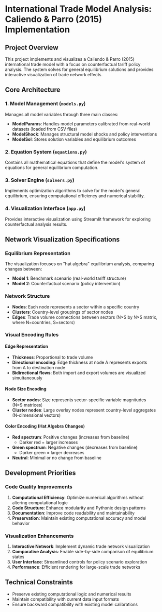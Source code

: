 # International Trade Model Analysis: Caliendo & Parro (2015) Implementation

## Project Overview
This project implements and visualizes a Caliendo & Parro (2015) international trade model with a focus on counterfactual tariff policy analysis. The system solves for general equilibrium solutions and provides interactive visualization of trade network effects.

## Core Architecture

### 1. Model Management (`models.py`)
Manages all model variables through three main classes:
- **ModelParams**: Handles model parameters calibrated from real-world datasets (loaded from CSV files)
- **ModelShock**: Manages structural model shocks and policy interventions
- **ModelSol**: Stores solution variables and equilibrium outcomes

### 2. Equation System (`equations.py`)
Contains all mathematical equations that define the model's system of equations for general equilibrium computation.

### 3. Solver Engine (`solvers.py`)
Implements optimization algorithms to solve for the model's general equilibrium, ensuring computational efficiency and numerical stability.

### 4. Visualization Interface (`app.py`)
Provides interactive visualization using Streamlit framework for exploring counterfactual analysis results.

## Network Visualization Specifications

### Equilibrium Representation
The visualization focuses on "hat algebra" equilibrium analysis, comparing changes between:
- **Model 1**: Benchmark scenario (real-world tariff structure)
- **Model 2**: Counterfactual scenario (policy intervention)

### Network Structure
- **Nodes**: Each node represents a sector within a specific country
- **Clusters**: Country-level groupings of sector nodes
- **Edges**: Trade volume connections between sectors (N×S by N×S matrix, where N=countries, S=sectors)

### Visual Encoding Rules

#### Edge Representation
- **Thickness**: Proportional to trade volume
- **Directional encoding**: Edge thickness at node A represents exports from A to destination node
- **Bidirectional flows**: Both import and export volumes are visualized simultaneously

#### Node Size Encoding
- **Sector nodes**: Size represents sector-specific variable magnitudes (N×S matrices)
- **Cluster nodes**: Large overlay nodes represent country-level aggregates (N-dimensional vectors)

#### Color Encoding (Hat Algebra Changes)
- **Red spectrum**: Positive changes (increases from baseline)
  - Darker red = larger increases
- **Green spectrum**: Negative changes (decreases from baseline)
  - Darker green = larger decreases
- **Neutral**: Minimal or no change from baseline

## Development Priorities

### Code Quality Improvements
1. **Computational Efficiency**: Optimize numerical algorithms without altering computational logic
2. **Code Structure**: Enhance modularity and Pythonic design patterns
3. **Documentation**: Improve code readability and maintainability
4. **Preservation**: Maintain existing computational accuracy and model behavior

### Visualization Enhancements
1. **Interactive Network**: Implement dynamic trade network visualization
2. **Comparative Analysis**: Enable side-by-side comparison of equilibrium states
3. **User Interface**: Streamlined controls for policy scenario exploration
4. **Performance**: Efficient rendering for large-scale trade networks

## Technical Constraints
- Preserve existing computational logic and numerical results
- Maintain compatibility with current data input formats
- Ensure backward compatibility with existing model calibrations